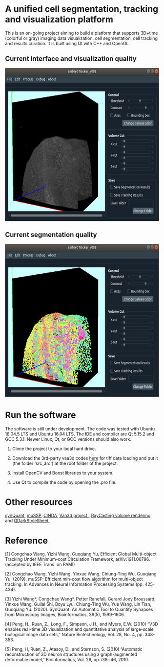 # A unified cell segmentation, tracking and visualization platform
This is an on-going project aiming to build a platform that supports 3D+time (colorful or gray) imaging data visualization, cell segmentation, cell tracking and results curation. It is built using Qt with C++ and OpenGL.

## Current interface and visualization quality
<p align="center">
  <img height="500" src="imgs/org_im3d.png">
</p>

## Current segmentation quality
<p align="center">
  <img height="500" src="imgs/seg_res.png">
</p>


# Run the software
The software is still under development. The code was tested with Ubuntu 18.04.5 LTS and Ubuntu 16.04 LTS. The IDE and compiler are Qt 5.15.2 and GCC 5.3.1. Newer Linux, Qt, or GCC versions should also work.
1. Clone the project to your local hard drive.

2. Download the 3rd-party vaa3d codes [here](https://drive.google.com/drive/folders/18ZK8gdnF8-MK2oPed-6jtIGr6tMEXAia?usp=sharing) for tiff data loading and put it (the folder 'src_3rd') at the root folder of the project.

3. Install OpenCV and Boost libraries to your system.

4. Use Qt to compile the code by opening the .pro file.


# Other resources
[synQuant](https://github.com/yu-lab-vt/SynQuant), [muSSP](https://github.com/yu-lab-vt/muSSP), [CINDA](https://github.com/yu-lab-vt/CINDA), [Vaa3d project.](https://github.com/Vaa3D), [RayCasting volume rendering](https://martinopilia.com/posts/2018/09/17/volume-raycasting.html) and [QDarkStyleSheet.](https://github.com/ColinDuquesnoy/QDarkStyleSheet)

# Reference

[1] Congchao Wang, Yizhi Wang, Guoqiang Yu, Efficient Global Multi-object Tracking Under Minimum-cost Circulation Framework, arXiv:1911.00796. (accepted by IEEE Trans. on PAMI)

[2] Congchao Wang, Yizhi Wang, Yinxue Wang, Chiung-Ting Wu, Guoqiang Yu. (2019). muSSP: Efficient min-cost flow algorithm for multi-object tracking. In Advances in Neural Information Processing Systems (pp. 425-434).

[3] Yizhi Wang*, Congchao Wang*, Petter Ranefall, Gerard Joey Broussard, Yinxue Wang, Guilai Shi, Boyu Lyu, Chiung-Ting Wu, Yue Wang, Lin Tian, Guoqiang Yu. (2020). SynQuant: An Automatic Tool to Quantify Synapses from Microscopy Images, Bioinformatics, 36(5), 1599–1606.

[4] Peng, H., Ruan, Z., Long, F., Simpson, J.H., and Myers, E.W. (2010) “V3D enables real-time 3D visualization and quantitative analysis of large-scale biological image data sets,” Nature Biotechnology, Vol. 28, No. 4, pp. 348-353.

[5] Peng, H, Ruan, Z., Atasoy, D., and Sternson, S. (2010) “Automatic reconstruction of 3D neuron structures using a graph-augmented deformable model,” Bioinformatics, Vol. 26, pp. i38-i46, 2010.
